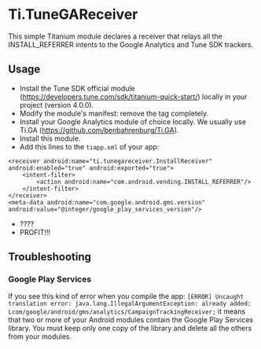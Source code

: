 # Ti.TuneGAReceiver

This simple Titanium module declares a receiver that relays all the INSTALL_REFERRER intents to the Google Analytics and Tune SDK trackers.

## Usage

- Install the Tune SDK official module (https://developers.tune.com/sdk/titanium-quick-start/) locally in your project (version 4.0.0).
- Modify the module's manifest: remove the tag <receiver> completely.
- Install your Google Analytics module of choice locally. We usually use Ti.GA (https://github.com/benbahrenburg/Ti.GA).
- Install this module.
- Add this lines to the `tiapp.xml` of your app:
```
<receiver android:name="ti.tunegareceiver.InstallReceiver" android:enabled="true" android:exported="true">
	<intent-filter>
		<action android:name="com.android.vending.INSTALL_REFERRER"/>
	</intent-filter>
</receiver>
<meta-data android:name="com.google.android.gms.version" android:value="@integer/google_play_services_version"/>
```
- ????
- PROFIT!!!

## Troubleshooting

### Google Play Services

If you see this kind of error when you compile the app:
`[ERROR] Uncaught translation error: java.lang.IllegalArgumentException: already added: Lcom/google/android/gms/analytics/CampaignTrackingReceiver;`
it means that two or more of your Android modules contain the Google Play Services library. You must keep only one copy of the library and delete all the others from your modules.